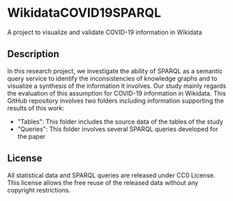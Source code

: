 # WikidataCOVID19SPARQL
A project to visualize and validate COVID-19 information in Wikidata

## Description
In this research project, we investigate the ability of SPARQL as a semantic query service to identify the inconsistencies of knowledge graphs and to visualize a synthesis of the information it involves. Our study mainly regards the evaluation of this assumption for COVID-19 information in Wikidata. This GitHub repository involves two folders including information supporting the results of this work:
* "Tables": This folder includes the source data of the tables of the study
* "Queries": This folder involves several SPARQL queries developed for the paper

## License
All statistical data and SPARQL queries are released under CC0 License. This license allows the free reuse of the released data without any copyright restrictions.
